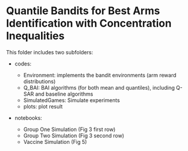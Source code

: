 # Quantile Bandits for Best Arms Identification with Concentration Inequalities

This folder includes two subfolders:

* codes: 
    - Environment: implements the bandit environments (arm reward distributions)
    - Q_BAI: BAI algorithms (for both mean and quantiles), including Q-SAR and baseline algorithms
    - SimulatedGames: Simulate experiments
    - plots: plot result

* notebooks:
    - Group One Simulation (Fig 3 first row)
    - Group Two Simulation (Fig 3 second row)
    - Vaccine Simulation (Fig 5)
